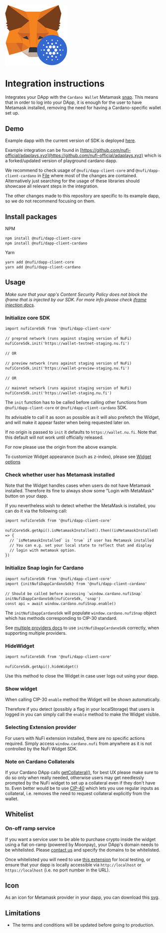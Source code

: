 <img src="./images/cardano_metamask.svg" alt="drawing" width="200"/>

# Integration instructions 

Integrates your DApp with the `Cardano Wallet` Metamask [snap](https://metamask.io/snaps/). This means that in order to log into your DApp, it is enough for the user to have Metamask installed, removing the need for having a Cardano-specific wallet set up.

## Demo

Example dapp with the current version of SDK is deployed [here](https://sdk-example.nu.fi/).

Example integration can be found in [https://github.com/nufi-official/adaplays.xyz](https://github.com/nufi-official/adaplays.xyz) which is a forked/updated version of playground cardano dapp.

We recommend to check usage of `@nufi/dapp-client-core` and `@nufi/dapp-client-cardano` in [File](https://github.com/nufi-official/adaplays.xyz/blob/main/components/navbar.tsx) where most of the changes are contained. Alternatively just searching for the usage of these libraries should showcase all relevant steps in the integration.

The other changes made to this repository are specific to its example dapp, so we do not recommend focusing on them.

## Install packages

NPM

```
npm install @nufi/dapp-client-core
npm install @nufi/dapp-client-cardano
```

Yarn

```
yarn add @nufi/dapp-client-core
yarn add @nufi/dapp-client-cardano
```

## Usage

_Make sure that your app's Content Security Policy does not block the iframe that is injected by our SDK. For more info please check_ [_iframe injection docs_](../common/iframeInjection.md)_._

### Initialize core SDK

```
import nufiCoreSdk from '@nufi/dapp-client-core'

// preprod network (runs against staging version of NuFi)
nufiCoreSdk.init('https://wallet-testnet-staging.nu.fi')

// OR

// preview network (runs against staging version of NuFi)
nufiCoreSdk.init('https://wallet-preview-staging.nu.fi')

// OR

// mainnet network (runs against staging version of NuFi)
nufiCoreSdk.init('https://wallet-staging.nu.fi')
```

The `init` function has to be called before calling other functions from `@nufi/dapp-client-core` or `@nufi/dapp-client-cardano` SDK.

Its advisable to call it as soon as possible as it will also prefetch the Widget, and will make it appear faster when being requested later on.

If no origin is passed to `init` it defaults to `https://wallet.nu.fi`. Note that this default will not work until officially released.

For now please use the origin from the above example.

To customize Widget appearance (such as z-index), please see [Widget options](../common/widgetOptions.md)

### Check whether user has Metamask installed

Note that the Widget handles cases when users do not have Metamask installed. Therefore its fine to always show some "Login with MetaMask" button on your dapp.

If you nevertheless wish to detect whether the MetaMask is installed, you can do it via the following call:

```
import nufiCoreSdk from '@nufi/dapp-client-core'

nufiCoreSdk.getApi().isMetamaskInstalled().then((isMetamaskInstalled) => {
  // `isMetamaskInstalled` is `true` if user has Metamask installed
  // You can e.g. set your local state to reflect that and display
  // login with metamask option.
})
```

### Initialize Snap login for Cardano

```
import nufiCoreSdk from '@nufi/dapp-client-core'
import {initNufiDappCardanoSdk} from '@nufi/dapp-client-cardano'

// Should be called before accessing `window.cardano.nufiSnap`
initNufiDappCardanoSdk(nufiCoreSdk, 'snap')
const api = await window.cardano.nufiSnap.enable()
```

The `initNufiDappCardanoSdk` will populate `window.cardano.nufiSnap` object which has methods corresponding to CIP-30 standard.

See [multiple providers docs](../common/multipleProviders.md) to use `initNufiDappCardanoSdk` correctly, when supporting multiple providers.

### HideWidget

```
import nufiCoreSdk from '@nufi/dapp-client-core'

nufiCoreSdk.getApi().hideWidget()
```

Use this method to close the Widget in case user logs out using your dapp.

### Show widget

When calling CIP-30 `enable` method the Widget will be shown automatically.

Therefore if you detect (possibly a flag in your localStorage) that users is logged in you can simply call the `enable` method to make the Widget visible.

### Selecting Extension provider

For users with NuFi extension installed, there are no specific actions required. Simply access `window.cardano.nufi` from anywhere as it is not controlled by the NuFi Widget SDK.

### Note on Cardano Collaterals

If your Cardano DApp calls [getCollateral()](https://github.com/cardano-foundation/CIPs/blob/1006fed85a8346bff49aa10431ecf21e70dd4556/CIP-0030/README.md?plain=1#L282), for best UX please make sure to do so only when really needed, otherwise users may get needlessly prompted by the NuFi widget to set up a collateral even if they don't have to. Even better would be to use [CIP-40](https://github.com/cardano-foundation/CIPs/tree/master/CIP-0040) which lets you use regular inputs as collateral, i.e. removes the need to request collateral explicitly from the wallet.

## Whitelist

### On-off ramp service

If you want a service user to be able to purchase crypto inside the widget using a fiat on-ramp (powered by Moonpay), your DApp's domain needs to be whitelisted. Please [contact us](../common/contact.md) and specify the domains to be whitelisted.

Once whitelisted you will need to use [this extension](https://chromewebstore.google.com/detail/always-disable-content-se/ffelghdomoehpceihalcnbmnodohkibj) for local testing, or ensure that your dapp is locally accessible via `http://localhost` or `https://localhost` (i.e. no port number in the URL).

## Icon
As an icon for Metamask provider in your dapp, you can download this [svg](./images/cardano_metamask.svg).

## Limitations

- The terms and conditions will be updated before going to production.
